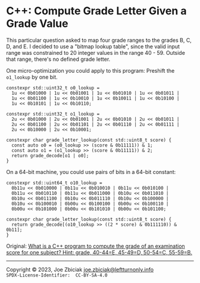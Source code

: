 # C++: Compute Grade Letter Given a Grade Value

This particular question asked to map four grade ranges to the grades B, C,
D, and E.  I decided to use a "bitmap lookup table", since the valid input
range was constrained to 20 integer values in the range 40 - 59.  Outside
that range, there's no defined grade letter.

One micro-optimization you could apply to this program:  Preshift the
`o1_lookup` by one bit.

```
constexpr std::uint32_t o0_lookup =
  1u << 0b01000 | 1u << 0b01001 | 1u << 0b01010 | 1u << 0b01011 |
  1u << 0b01100 | 1u << 0b10010 | 1u << 0b10011 | 1u << 0b10100 |
  1u << 0b10101 | 1u << 0b10110;

constexpr std::uint32_t o1_lookup =
  2u << 0b01000 | 2u << 0b01001 | 2u << 0b01010 | 2u << 0b01011 |
  2u << 0b01100 | 2u << 0b01101 | 2u << 0b01110 | 2u << 0b01111 |
  2u << 0b10000 | 2u << 0b10001;

constexpr char grade_letter_lookup(const std::uint8_t score) {
  const auto o0 = (o0_lookup >> (score & 0b11111)) & 1;
  const auto o1 = (o1_lookup >> (score & 0b11111)) & 2;
  return grade_decode[o1 | o0];
}
```

On a 64-bit machine, you could use pairs of bits in a 64-bit constant:

```
constexpr std::uint64_t o10_lookup =
  0b11u << 0b010000 | 0b11u << 0b010010 | 0b11u << 0b010100 |
  0b11u << 0b010110 | 0b11u << 0b011000 | 0b10u << 0b011010 |
  0b10u << 0b011100 | 0b10u << 0b011110 | 0b10u << 0b100000 |
  0b10u << 0b100010 | 0b00u << 0b100100 | 0b00u << 0b100110 |
  0b00u << 0b101000 | 0b00u << 0b101010 | 0b00u << 0b101100;

constexpr char grade_letter_lookup(const std::uint8_t score) {
  return grade_decode[(o10_lookup >> ((2 * score) & 0b111110)) & 0b11];
}
```

Original: [What is a C++ program to compute the grade of an examination score for one subject? Hint: grade, 40-44=E, 45-49=D, 50-54=C, 55-59=B.](https://www.quora.com/What-is-a-C-program-to-compute-the-grade-of-an-examination-score-for-one-subject-Hint-grade-40-44-E-45-49-D-50-54-C-55-59-B/answer/Joe-Zbiciak)

____

Copyright © 2023, Joe Zbiciak <joe.zbiciak@leftturnonly.info>  
`SPDX-License-Identifier:  CC-BY-SA-4.0`
